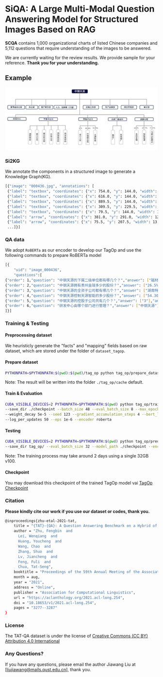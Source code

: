 
SiQA: A Large Multi-Modal Question Answering Model for Structured Images Based on RAG
====================

**SCQA** contains 1,000 organizational charts of listed Chinese companies and 5,112 questions that require understanding of the images to be answered.

We are currently waiting for the review results. We provide sample for your reference. **Thank you for your understanding.**


## Example

![alt text](https://github.com/a824705518/OCQA/raw/main/example/images/000436.jpg)

### Si2KG

We annotate the components in a structured image to generate a Knowledge Graph(KG).

```bash
[{"image": "000436.jpg", "annotations": [
 {"label": "textbox", "coordinates": {"x": 754.0, "y": 144.0, "width": 118.0, "height": 32.0}},
 {"label": "textbox", "coordinates": {"x": 616.0, "y": 144.0, "width": 118.0, "height": 32.0}},
 {"label": "textbox", "coordinates": {"x": 889.5, "y": 144.0, "width": 119.0, "height": 32.0}},
 {"label": "textbox", "coordinates": {"x": 309.5, "y": 229.5, "width": 139.0, "height": 27.0}},
 {"label": "textbox", "coordinates": {"x": 79.5, "y": 144.0, "width": 129.0, "height": 32.0}},
 {"label": "arrow", "coordinates": {"x": 381.0, "y": 291.0, "width": 12.0, "height": 36.0}},
 {"label": "arrow", "coordinates": {"x": 75.5, "y": 207.5, "width": 13.0, "height": 27.0}},
 ...]}]
```
### QA data
We adopt `RoBERTa` as our encoder to develop our TagOp and use the following commands to prepare RoBERTa model 

```bash
[{
    "uid": "image_000436",
    "questions":[
{"order": 1,"question": "中钢天源的下属二级单位都有哪几个？","answer": ["磁材厂","钕铁硼厂"],"answer_from": "Directly","facts": ["磁材厂","钕铁硼厂"],"calculate":0},
{"order": 2,"question": "中钢天源拥有贵州金瑞多少的股份？","answer": ["26.5%"],"answer_from": "Directly","facts": ["26.5%"],"calculate":0},
{"order": 3,"question": "中钢天源的全资子公司都有哪几个？","answer": ["湖南特材","通力公司","南京研究院","中唯公司","国知新材料","南京新材料"],"answer_from": "Directly","facts": ["湖南特材","通力公司","南京研究院","中唯公司","国知新材料","南京新材料"],"calculate":0},
{"order": 4,"question": "中钢天源控制天源智能的多少股份？","answer": ["54.30%"],"answer_from": "Directly","facts": ["54.30%"],"calculate":0},
{"order": 5,"question": "中钢天源的控股子公司共有几个？","answer": ["3"],"answer_from": "Indirectly","facts": ["金宁三环","中钢制品院","天源智能"],"calculate":1},
{"order": 6,"question": "研发中心由哪个部门进行管理？","answer": ["中钢天源"],"answer_from": "Directly","facts": ["中钢天源"],"calculate":0}
]}]
```

### Training & Testing

#### Preprocessing dataset

We heuristicly generate the "facts" and "mapping" fields based on raw dataset, which are stored under the folder of `dataset_tagop`.


#### Prepare dataset

```bash
PYTHONPATH=$PYTHONPATH:$(pwd):$(pwd)/tag_op python tag_op/prepare_dataset.py --mode [train/dev/test]
```

Note: The result will be written into the folder `./tag_op/cache` default.

#### Train & Evaluation 
```bash
CUDA_VISIBLE_DEVICES=2 PYTHONPATH=$PYTHONPATH:$(pwd) python tag_op/trainer.py --data_dir tag_op/cache/ \
--save_dir ./checkpoint --batch_size 48 --eval_batch_size 8 --max_epoch 50 --warmup 0.06 --optimizer adam --learning_rate 5e-4 \
--weight_decay 5e-5 --seed 123 --gradient_accumulation_steps 4 --bert_learning_rate 1.5e-5 --bert_weight_decay 0.01 \
--log_per_updates 50 --eps 1e-6 --encoder roberta
```

#### Testing
```bash
CUDA_VISIBLE_DEVICES=2 PYTHONPATH=$PYTHONPATH:$(pwd) python tag_op/predictor.py --data_dir tag_op/cache/ --test_data_dir tag_op/cache/ \\
--save_dir tag_op/ --eval_batch_size 32 --model_path ./checkpoint --encoder roberta
```

Note: The training process may take around 2 days using a single 32GB v100.

#### Checkpoint
You may download this checkpoint of the trained TagOp model vai [TagOp Checkpoint](https://drive.google.com/file/d/1Ttyh1xyulsGcOt_JmFsAhPuxx7G3fyha/view?usp=share_link)


### Citation

__Please kindly cite our work if you use our dataset or codes, thank you.__
```bash
@inproceedings{zhu-etal-2021-tat,
    title = "{TAT}-{QA}: A Question Answering Benchmark on a Hybrid of Tabular and Textual Content in Finance",
    author = "Zhu, Fengbin  and
      Lei, Wenqiang  and
      Huang, Youcheng  and
      Wang, Chao  and
      Zhang, Shuo  and
      Lv, Jiancheng  and
      Feng, Fuli  and
      Chua, Tat-Seng",
    booktitle = "Proceedings of the 59th Annual Meeting of the Association for Computational Linguistics and the 11th International Joint Conference on Natural Language Processing (Volume 1: Long Papers)",
    month = aug,
    year = "2021",
    address = "Online",
    publisher = "Association for Computational Linguistics",
    url = "https://aclanthology.org/2021.acl-long.254",
    doi = "10.18653/v1/2021.acl-long.254",
    pages = "3277--3287"
}
```
### License

The TAT-QA dataset is under the license of [Creative Commons (CC BY) Attribution 4.0 International](https://creativecommons.org/licenses/by/4.0/)
            
### Any Questions?

If you have any questions, please email the author Jiawang Liu at [liujiawang@mails.qust.edu.cn], thank you.
